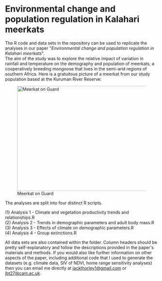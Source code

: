 # Environmental change and population regulation in Kalahari meerkats

The R code and data sets in the repository can be used to replicate the analyses in our paper "_Environmental change and population regulation in Kalahari meerkats_".   
The aim of the study was to explore the relative impact of variation in rainfall and temperature on the demography and population of meerkats, a cooperatively breeding mongoose that lives in the semi-arid regions of southern Africa. Here is a gratuitous picture of a meerkat from our study population based at the Kuruman River Reserve:  

<figure>
  <img src="MeerkatOnGuard.JPG" alt="Meerkat on Guard", width="518", height="346">
  <figcaption>Meerkat on Guard</figcaption>
</figure>  

The analyses are split into four distinct R scripts.  
  
(1) Analysis 1 - Climate and vegetation productivity trends and relationships.R  
(2) Analysis 2 - Trends in demographic parameters and adult body mass.R  
(3) Analysis 3 - Effects of climate on demographic parameters.R  
(4) Analysis 4 - Group extinctions.R

  All data sets are also contained within the folder. Column headers should be pretty self-explanatory and follow the descriptions provided in the paper's materials and methods. If you would also like further information on other aspects of the paper, including additional code that I used to generate the datasets (e.g. climate data, SIV of NDVI, home range sensitivity analyses) then you can email me directly at jackthorley1@gmail.com or jbt27@cam.ac.uk. 
